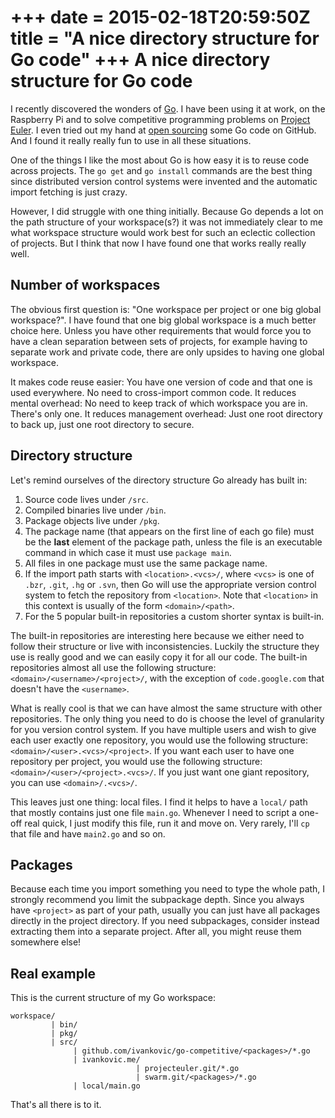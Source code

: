 +++
date = 2015-02-18T20:59:50Z
title = "A nice directory structure for Go code"
+++
A nice directory structure for Go code
======================================

I recently discovered the wonders of [Go](https://golang.org). I have been using it at work, on the Raspberry Pi and to solve competitive programming problems on [Project Euler](https://projecteuler.net/profile/markoivankovic.png). I even tried out my hand at [open sourcing](https://github.com/ivankovic/go-competitive) some Go code on GitHub. And I found it really really fun to use in all these situations.

One of the things I like the most about Go is how easy it is to reuse code across projects. The `go get` and `go install` commands are the best thing since distributed version control systems were invented and the automatic import fetching is just crazy.

However, I did struggle with one thing initially. Because Go depends a lot on the path structure of your workspace(s?) it was not immediately clear to me what workspace structure would work best for such an eclectic collection of projects. But I think that now I have found one that works really really well.

Number of workspaces
--------------------

The obvious first question is: "One workspace per project or one big global workspace?". I have found that one big global workspace is a much better choice here. Unless you have other requirements that would force you to have a clean separation between sets of projects, for example having to separate work and private code, there are only upsides to having one global workspace.

It makes code reuse easier: You have one version of code and that one is used everywhere. No need to cross-import common code.
It reduces mental overhead: No need to keep track of which workspace you are in. There's only one.
It reduces management overhead: Just one root directory to back up, just one root directory to secure.

Directory structure
-------------------

Let's remind ourselves of the directory structure Go already has built in:

  1.  Source code lives under `/src`.
  2.  Compiled binaries live under `/bin`.
  3.  Package objects live under `/pkg`.
  4.  The package name (that appears on the first line of each go file) must be the **last** element of the package path, unless the file is an executable command in which case it must use `package main`.
  5.  All files in one package must use the same package name.
  6.  If the import path starts with `<location>.<vcs>/`, where `<vcs>` is one of `.bzr`, `.git`, `.hg` or `.svn`, then Go will use the appropriate version control system to fetch the repository from `<location>`. Note that `<location>` in this context is usually of the form `<domain>/<path>`.
  7.  For the 5 popular built-in repositories a custom shorter syntax is built-in.

The built-in repositories are interesting here because we either need to follow their structure or live with inconsistencies. Luckily the structure they use is really good and we can easily copy it for all our code. The built-in repositories almost all use the following structure: `<domain>/<username>/<project>/`, with the exception of `code.google.com` that doesn't have the `<username>`. 

What is really cool is that we can have almost the same structure with other repositories. The only thing you need to do is choose the level of granularity for you version control system. If you have multiple users and wish to give each user exactly one repository, you would use the following structure: `<domain>/<user>.<vcs>/<project>`. If you want each user to have one repository per project, you would use the following structure:
`<domain>/<user>/<project>.<vcs>/`. If you just want one giant repository, you can use `<domain>/.<vcs>/`.

This leaves just one thing: local files. I find it helps to have a `local/` path that mostly contains just one file `main.go`. Whenever I need to script a one-off real quick, I just modify this file, run it and move on. Very rarely, I'll `cp` that file and have `main2.go` and so on.

Packages
--------

Because each time you import something you need to type the whole path, I strongly recommend you limit the subpackage depth. Since you always have `<project>` as part of your path, usually you can just have all packages directly in the project directory. If you need subpackages, consider instead extracting them into a separate project. After all, you might reuse them somewhere else!

Real example
------------

This is the current structure of my Go workspace:

    workspace/
             | bin/
             | pkg/
             | src/
                  | github.com/ivankovic/go-competitive/<packages>/*.go          
                  | ivankovic.me/
                                | projecteuler.git/*.go
                                | swarm.git/<packages>/*.go
                  | local/main.go

That's all there is to it.


